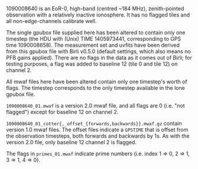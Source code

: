 1090008640 is an EoR-0, high-band (centred ~184 MHz), zenith-pointed observation
with a relatively inactive ionosphere. It has no flagged tiles and all
non-edge-channels calibrate well.

The single gpubox file supplied here has been altered to contain only one
timestep (the HDU with (Unix) TIME 1405973441, corresponding to GPS time
1090008658). The measurement set and uvfits have been derived from this gpubox
file with Birli v0.5.0 (default settings, which also means no PFB gains
applied). There are no flags in the data as it comes out of Birli; for testing
purposes, a flag was added to baseline 12 (tile 0 and tile 12) on channel 2.

All mwaf files here have been altered contain only one timestep's worth of
flags. The timestep corresponds to the only timestep available in the lone
gpubox file.

`1090008640_01.mwaf` is a version 2.0 mwaf file, and all flags are 0 (i.e. "not
flagged") except for baseline 12 on channel 2.

`1090008640_01_cotter{,_offset_{forwards,backwards}}.mwaf.gz` contain version
1.0 mwaf files. The offset files indicate a `GPSTIME` that is offset from the
observation timesteps, both forwards and backwards by 1s. As with the version
2.0 file, only baseline 12 channel 2 is flagged.

The flags in `primes_01.mwaf` indicate prime numbers (i.e. index 1 => 0, 2 => 1,
3 => 1, 4 => 0).
